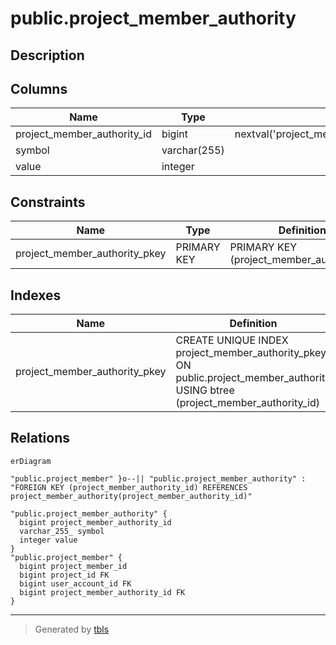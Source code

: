 # public.project_member_authority

## Description

## Columns

| Name                        | Type         | Default                                                                       | Nullable | Children                                          | Parents | Comment |
| --------------------------- | ------------ | ----------------------------------------------------------------------------- | -------- | ------------------------------------------------- | ------- | ------- |
| project_member_authority_id | bigint       | nextval('project_member_authority_project_member_authority_id_seq'::regclass) | false    | [public.project_member](public.project_member.md) |         |         |
| symbol                      | varchar(255) |                                                                               | false    |                                                   |         |         |
| value                       | integer      |                                                                               | false    |                                                   |         |         |

## Constraints

| Name                          | Type        | Definition                                |
| ----------------------------- | ----------- | ----------------------------------------- |
| project_member_authority_pkey | PRIMARY KEY | PRIMARY KEY (project_member_authority_id) |

## Indexes

| Name                          | Definition                                                                                                                     |
| ----------------------------- | ------------------------------------------------------------------------------------------------------------------------------ |
| project_member_authority_pkey | CREATE UNIQUE INDEX project_member_authority_pkey ON public.project_member_authority USING btree (project_member_authority_id) |

## Relations

```mermaid
erDiagram

"public.project_member" }o--|| "public.project_member_authority" : "FOREIGN KEY (project_member_authority_id) REFERENCES project_member_authority(project_member_authority_id)"

"public.project_member_authority" {
  bigint project_member_authority_id
  varchar_255_ symbol
  integer value
}
"public.project_member" {
  bigint project_member_id
  bigint project_id FK
  bigint user_account_id FK
  bigint project_member_authority_id FK
}
```

---

> Generated by [tbls](https://github.com/k1LoW/tbls)
